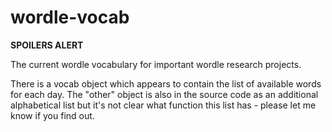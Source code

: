 # wordle-vocab
**SPOILERS ALERT**

The current wordle vocabulary for important wordle research projects. 

There is a vocab object which appears to contain the list of available words for each day. 
The "other" object is also in the source code as an additional alphabetical list but it's not clear what function this list has - please let me know if you find out. 

